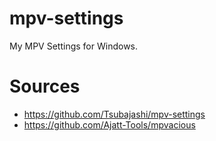 # mpv-settings

My MPV Settings for Windows.

# Sources
- https://github.com/Tsubajashi/mpv-settings
- https://github.com/Ajatt-Tools/mpvacious
